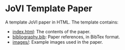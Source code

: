 # JoVI Template Paper
A template JoVI paper in HTML. The template contains:

- [index.html](index.html): The contents of the paper.
- [bibliography.bib](bibliography.bib): Paper references, in BibTex format.
- [images/](images/): Example images used in the paper.
